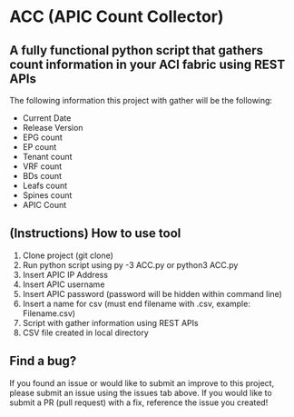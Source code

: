 # ACC (APIC Count Collector) 

## A fully functional python script that gathers count information in your ACI fabric using REST APIs 

The following information this project with gather will be the following:
* Current Date
* Release Version
* EPG count 
* EP count
* Tenant count
* VRF count
* BDs count
* Leafs count
* Spines count
* APIC Count

## (Instructions) How to use tool
1. Clone project (git clone)
2. Run python script using py -3 ACC.py or python3 ACC.py 
3. Insert APIC IP Address 
4. Insert APIC username 
5. Insert APIC password (password will be hidden within command line)
6. Insert a name for csv (must end filename with .csv, example: Filename.csv)
7. Script with gather information using REST APIs
8. CSV file created in local directory 


## Find a bug? 

If you found an issue or would like to submit an improve to this project, please submit an issue using the issues tab above. If you would like to submit a PR (pull request) with a fix, reference the issue you created!

